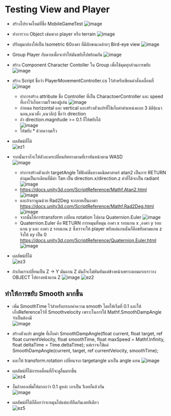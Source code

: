 # Testing View and Player
 - สร้างโปรเจคใหม่ที่ชื่อ MobileGameTest
![image](https://user-images.githubusercontent.com/101574457/218524266-efb7d901-933e-4677-b325-c25677f245c1.png)

 - ทำการวาง Object เช่นพวก player หรือ terrain
![image](https://user-images.githubusercontent.com/101574457/218714070-1a13767a-d19e-417b-95aa-f5d78e785106.png)
 - ปรับมุมกล้องให้เป็น Isometric 60องศา ที่มีลักษณะคล้ายๆ Bird-eye view
![image](https://user-images.githubusercontent.com/101574457/218714009-0ecf26ae-a885-4aff-98b8-1555bf62325f.png)
 - Group Player กับดาบเพื่อจะทำให้มันขยับไปพร้อมกัน
![image](https://user-images.githubusercontent.com/101574457/218723777-9b4d2433-ff51-4baa-920b-b7c56e4aec0f.png)
 - สร้าง Component Character Contoller ใน Group เพื่อใช้คุมทุกส่วนการขยับ
![image](https://user-images.githubusercontent.com/101574457/218723973-977b53fa-0e28-4300-9ee6-0e1376c2ec57.png)

 - สร้าง Script ชื่อว่า PlayerMovementController.cs ไว้สำหรับเขียนคำสั่งเคลื่อนที่                                                             
 ![image](https://user-images.githubusercontent.com/101574457/218728363-b2578c48-caa2-42b5-ad15-071ff74044e9.png)
    - ทำการสร้าง attribute ชื่อ Controller ที่เป็น CharactoerController และ speed ที่เอาไว้เก็บความเร็วของผู้เล่น
    ![image](https://user-images.githubusercontent.com/101574457/218728918-b1214bca-8f11-4ed8-8e29-2b66e9529306.png)
    - กำหนด horizontal และ vertical และสร้างตัวแปรที่ใช้เก็บค่าตำแหน่งแบบ 3 มิติ(แนวนอน,แนวตั้ง ,แนวลึก) ชื่อว่า direction  
    - ถ้า direction.magnitude >= 0.1 ก็ให้ขยับได้                                                                            
    ![image](https://user-images.githubusercontent.com/101574457/218732556-ee8580f2-bac0-4bfb-87e2-3fe48f2ac07b.png)
    - ให้ขยับ * ด้วยความเร็ว                                                                                               
 
 - ผลลัพน์ที่ได้                                                                                     
 ![ez1](https://user-images.githubusercontent.com/101574457/218733486-56ccad10-0638-4435-b0db-cc9737f3b166.gif)

 - จากนั้นเราก็จะให้ตัวละครเปลี่ยนทิศทางตามที่เราหันหน้าตาม WASD                                                                          
  ![image](https://user-images.githubusercontent.com/101574457/218733660-a7fb22cd-0090-4e1f-a253-35d2ca1c4040.png)
    - ทำการสร้างตัวแปร targetAngle ใช้ฟังค์ชั่นทางคณิตศาสาตร์ atan2 เป็นการ RETURN ค่ามุมเป็นเรเดียนที่มีค่า Tan เป็น direction.x/direction.z ค่าที่ได้จะเป็น radiant 
    ![image](https://user-images.githubusercontent.com/101574457/218735174-60946d6c-b11d-48ad-9b4f-7918f10ec484.png)                         
    - https://docs.unity3d.com/ScriptReference/Mathf.Atan2.html                                                             
    ![image](https://user-images.githubusercontent.com/101574457/218735423-b57e8806-23ca-41db-a103-ac716d641798.png)
    - และถ้าเราคูณด้วย Rad2Deg จะกลายเป็นองศา                       
    https://docs.unity3d.com/ScriptReference/Mathf.Rad2Deg.html                                                                                             
    ![image](https://user-images.githubusercontent.com/101574457/218736034-48802840-8a8b-4885-9143-f28d6555bbf8.png)
    - จากนั้นให้การtransform เปลี่ยน rotation ไปตาม Quaternion.Euler
    ![image](https://user-images.githubusercontent.com/101574457/218737120-1d87e816-a6a9-48de-8310-f3624d3f6f4c.png)
    - Quaternion.Euler คือ RETURN การหมุนที่หมุน องศา x รอบแกน x ,องศา y รอบแกน y และ องศา z รอบแกน z ซึ่งเราจะให้ player ขยับแค่แกนนั่นก็คือขยับตามแกน z จึงให้ xy เป็น 0
    https://docs.unity3d.com/ScriptReference/Quaternion.Euler.html
    ![image](https://user-images.githubusercontent.com/101574457/218737533-243a98c3-8342-4569-a12f-259323247c5a.png)
 - ผลลัพน์ที่ได้                                                                                                       
 ![ez3](https://user-images.githubusercontent.com/101574457/218739540-e1ea02c2-8456-4a2b-a92a-3d0acb4c4338.gif)

 - ถ้าเกิดเราเปลี่ยนเป็น Z -> Y มันแกน Z มันก็จะไม่หันหันแค่ข้างหน้าเพราะตอนแรกเราวาง OBJECT ไปทางหน้าแกน Z
 ![image](https://user-images.githubusercontent.com/101574457/218735631-af9df625-ba96-4129-8c20-46f0e3cc7ad7.png)
![ez2](https://user-images.githubusercontent.com/101574457/218739549-d3b4b55a-78b9-4010-a4c3-775e11e66005.gif)

## ทำให้การขยับ Smooth มากขึ้น
 - เพิ่ม SmoothTime ไว้สำหรับกรอกค่าความ smooth โดยให้เริ่มที่ 0.1 และให้เก็บReferenceไว้ที่ Smoothvelocity เพราะในการใช้ Mathf.SmoothDampAngle จำเป็นต้องมี                                                              
![image](https://user-images.githubusercontent.com/101574457/218742297-c30de3cc-6c31-4f0c-8679-eda20d82796d.png)

 - สร้างตัวแปร angle ที่เก็บค่า SmoothDampAngle(float current, float target, ref float currentVelocity, float smoothTime, float maxSpeed = Mathf.Infinity, float deltaTime = Time.deltaTime); แต่เราจะใช้แค่  SmoothDampAngle(current, target, ref currentVelocity, smoothTime);
 - และให้ transform.rotation เปลี่ยนจาก targetangle มาเป็น angle แทน
 ![image](https://user-images.githubusercontent.com/101574457/218744022-d34203ab-2d8d-49a0-9e0a-d5ac4828e7df.png)

 - ผลลัพน์ที่ได้การเคลื่อนที่ก็จะดูลื่นมากขึ้น                                                                                                       
 ![ez4](https://user-images.githubusercontent.com/101574457/218745131-22ca3429-72e0-421e-a98a-e00913d1416f.gif)

 - งั้นถ้าลองเพิ่มให้มากกว่า 0.1 ดูหล่ะ เอาเป็น 1เลยก็แล้วกัน                                                                                    
 ![image](https://user-images.githubusercontent.com/101574457/218745277-e149c4f6-02b8-4ab7-83b0-becc1f1ed06a.png)

 - ผลลัพน์ที่ได้ก็คือกว่าจะหมุนไปแต่ละทีอืดกันเลยทีเดียว                                                                                                          
![ez5](https://user-images.githubusercontent.com/101574457/218745597-0f756aee-b562-455c-9f3e-2851ccf56db5.gif)

